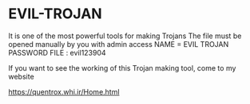 # EVIL-TROJAN
It is one of the most powerful tools for making Trojans
The file must be opened manually by you with admin access
NAME = EVIL TROJAN
PASSWORD FILE : evil123904

If you want to see the working of this Trojan making tool, come to my website

https://quentrox.whi.ir/Home.html
